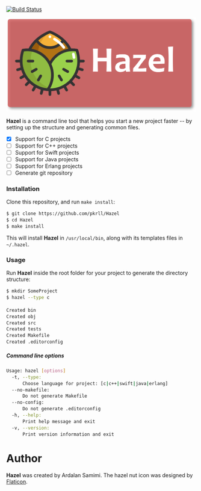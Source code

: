 [![Build Status](https://travis-ci.org/pkrll/Hazel.svg?branch=master)](https://travis-ci.org/pkrll/Hazel)

<img src=".assets/hazel.png" data-canonical-src=".assets/hazel.png" />

**Hazel** is a command line tool that helps you start a new project faster -- by setting up the structure and generating common files.

- [x] Support for C projects
- [ ] Support for C++ projects
- [ ] Support for Swift projects
- [ ] Support for Java projects
- [ ] Support for Erlang projects
- [ ] Generate git repository

### Installation

Clone this repository, and run ``make install``:

```bash
$ git clone https://github.com/pkrll/Hazel
$ cd Hazel
$ make install
```

This will install **Hazel** in ``/usr/local/bin``, along with its templates files in ``~/.hazel``.

### Usage

Run **Hazel** inside the root folder for your project to generate the directory structure:

```bash
$ mkdir SomeProject
$ hazel --type c

Created bin
Created obj
Created src
Created tests
Created Makefile
Created .editorconfig
```

##### Command line options

```bash
Usage: hazel [options]
  -t, --type:
      Choose language for project: [c|c++|swift|java|erlang]
  --no-makefile:
      Do not generate Makefile
  --no-config:
      Do not generate .editorconfig
  -h, --help:
      Print help message and exit
  -v, --version:
      Print version information and exit
```

# Author

**Hazel** was created by Ardalan Samimi. The hazel nut icon was designed by [Flaticon](https://www.flaticon.com).
